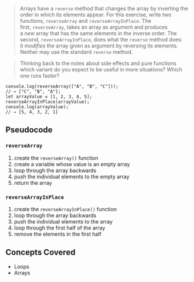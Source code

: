 > Arrays have a `reverse` method that changes the array by inverting the order in which its elements appear. For this exercise, write two functions, `reverseArray` and `reverseArrayInPlace`. The first, `reverseArray`, takes an array as argument and produces a _new_ array that has the same elements in the inverse order. The second, `reverseArrayInPlace`, does what the `reverse` method does: it _modifies_ the array given as argument by reversing its elements. Neither may use the standard `reverse` method.

>Thinking back to the notes about side effects and pure functions which variant do you expect to be useful in more situations? Which one runs faster?

```
console.log(reverseArray(["A", "B", "C"]));
// → ["C", "B", "A"];
let arrayValue = [1, 2, 3, 4, 5];
reverseArrayInPlace(arrayValue);
console.log(arrayValue);
// → [5, 4, 3, 2, 1]
```

## Pseudocode
### `reverseArray`
1. create the `reverseArray()` function 
2. create a variable whose value is an empty array
3. loop through the array backwards
4. push the individual elements to the empty array 
5. return the array 

### `reverseArrayInPlace`
1. create the `reverseArrayInPlace()` function
2. loop through the array backwards
3. push the individual elements to the array
4. loop through the first half of the array
5. remove the elements in the first half

## Concepts Covered
- Loops
- Arrays